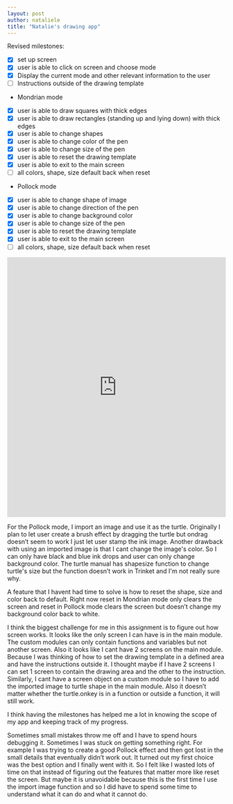 ```yaml
---
layout: post
author: nataliele
title: "Natalie's drawing app"
---
```


Revised milestones:
 - [X] set up screen
 - [X] user is able to click on screen and choose mode
 - [X] Display the current mode and other relevant information to the user
 - [ ] Instructions outside of the drawing template

 - Mondrian mode
 - [X] user is able to draw squares with thick edges
 - [X] user is able to draw rectangles (standing up and lying down) with thick edges
 - [X] user is able to change shapes
 - [X] user is able to change color of the pen
 - [X] user is able to change size of the pen
 - [X] user is able to reset the drawing template
 - [X] user is able to exit to the main screen
 - [ ] all colors, shape, size default back when reset

 - Pollock mode
 - [X] user is able to change shape of image
 - [X] user is able to change direction of the pen
 - [X] user is able to change background color
 - [X] user is able to change size of the pen
 - [X] user is able to reset the drawing template
 - [X] user is able to exit to the main screen
 - [ ] all colors, shape, size default back when reset
 
<iframe src="https://trinket.io/embed/python/047571e62f" width="100%" height="600" frameborder="0" marginwidth="0" marginheight="0" allowfullscreen></iframe>

For the Pollock mode, I import an image and use it as the turtle. Originally I plan to let user create a brush effect by dragging the turtle but ondrag doesn’t seem to work I just let user stamp the ink image. Another drawback with using an imported image is that I cant change the image's color. So I can only have black and blue ink drops and user can only change background color.
The turtle manual has shapesize function to change turtle's size but the function doesn’t work in Trinket and I'm not really sure why. 

A feature that I havent had time to solve is how to reset the shape, size and color back to default. Right now reset in Mondrian mode only clears the screen and reset in Pollock mode clears the screen but doesn’t change my background color back to white.

I think the biggest challenge for me in this assignment is to figure out how screen works. It looks like the only screen I can have is in the main module. The custom modules can only contain functions and variables but not another screen. Also it looks like I cant have 2 screens on the main module. Because I was thinking of how to set the drawing template in a defined area and have the instructions outside it. I thought maybe if I have 2 screens I can set 1 screen to contain the drawing area and the other to the instruction. Similarly, I cant have a screen object on a custom module so I have to add the imported image to turtle shape in the main module. Also it doesn’t matter whether the turtle.onkey is in a function or outside a function, it will still work.

I think having the milestones has helped me a lot in knowing the scope of my app and keeping track of my progress. 

Sometimes small mistakes throw me off and I have to spend hours debugging it. Sometimes I was stuck on getting something right. For example I was trying to create a good Pollock effect and then got lost in the small details that eventually didn’t work out. It turned out my first choice was the best option and I finally went with it. So I felt like I wasted lots of time on that instead of figuring out the features that matter more like reset the screen. But maybe it is unavoidable because this is the first time I use the import image function and so I did have to spend some time to understand what it can do and what it cannot do. 
